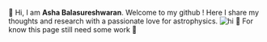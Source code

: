 👋 Hi, I am **Asha Balasureshwaran**. Welcome to my github ! Here I share my thoughts and research with a passionate love for astrophysics. 
![hi](https://s3-us-west-2.amazonaws.com/courses-images/wp-content/uploads/sites/1095/2016/11/03171011/OSC_Astro_28_03_Local.jpg)
🚧 For know this page still need some work 🚧

<!---
ashabalasureshwaran/ashabalasureshwaran is a ✨ special ✨ repository because its `README.md` (this file) appears on your GitHub profile.
You can click the Preview link to take a look at your changes.
--->
